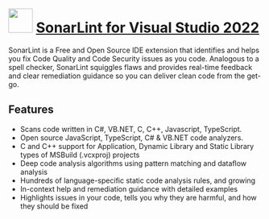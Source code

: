 # <img src="https://cdn.jsdelivr.net/gh/swissgrc/chocolatey-packages@0acd48c64ed768ca37c7ba634d340936c0434968/automatic/sonarlint-vs2022/sonarlint-vs2022.png" width="48" height="48"/> [SonarLint for Visual Studio 2022](https://chocolatey.org/packages/sonarlint-vs2022)

SonarLint is a Free and Open Source IDE extension that identifies and helps you fix Code Quality and Code Security issues as you code. Analogous to a spell checker, SonarLint squiggles flaws and provides real-time feedback and clear remediation guidance so you can deliver clean code from the get-go.

## Features

- Scans code written in C#, VB.NET, C, C++, Javascript, TypeScript.
- Open source JavaScript, TypeScript, C# & VB.NET code analyzers.
- C and C++ support for Application, Dynamic Library and Static Library types of MSBuild (.vcxproj) projects
- Deep code analysis algorithms using pattern matching and dataflow analysis
- Hundreds of language-specific static code analysis rules, and growing
- In-context help and remediation guidance with detailed examples
- Highlights issues in your code, tells you why they are harmful, and how they should be fixed